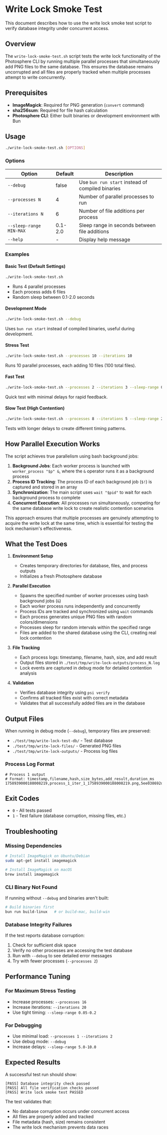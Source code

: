 # Write Lock Smoke Test

This document describes how to use the write lock smoke test script to verify database integrity under concurrent access.

## Overview

The `write-lock-smoke-test.sh` script tests the write lock functionality of the Photosphere CLI by running multiple parallel processes that simultaneously add PNG files to the same database. This ensures the database remains uncorrupted and all files are properly tracked when multiple processes attempt to write concurrently.

## Prerequisites

- **ImageMagick**: Required for PNG generation (`convert` command)
- **sha256sum**: Required for file hash calculation
- **Photosphere CLI**: Either built binaries or development environment with Bun

## Usage

```bash
./write-lock-smoke-test.sh [OPTIONS]
```

### Options

| Option | Default | Description |
|--------|---------|-------------|
| `--debug` | false | Use `bun run start` instead of compiled binaries |
| `--processes N` | 4 | Number of parallel processes to run |
| `--iterations N` | 6 | Number of file additions per process |
| `--sleep-range MIN-MAX` | 0.1-2.0 | Sleep range in seconds between file additions |
| `--help` | - | Display help message |

### Examples

#### Basic Test (Default Settings)
```bash
./write-lock-smoke-test.sh
```
- Runs 4 parallel processes
- Each process adds 6 files
- Random sleep between 0.1-2.0 seconds

#### Development Mode
```bash
./write-lock-smoke-test.sh --debug
```
Uses `bun run start` instead of compiled binaries, useful during development.

#### Stress Test
```bash
./write-lock-smoke-test.sh --processes 10 --iterations 10
```
Runs 10 parallel processes, each adding 10 files (100 total files).

#### Fast Test
```bash
./write-lock-smoke-test.sh --processes 2 --iterations 3 --sleep-range 0.1-0.5
```
Quick test with minimal delays for rapid feedback.

#### Slow Test (High Contention)
```bash
./write-lock-smoke-test.sh --processes 8 --iterations 5 --sleep-range 2.0-5.0
```
Tests with longer delays to create different timing patterns.

## How Parallel Execution Works

The script achieves true parallelism using bash background jobs:

1. **Background Jobs**: Each worker process is launched with `worker_process "$p" &`, where the `&` operator runs it as a background process
2. **Process ID Tracking**: The process ID of each background job (`$!`) is captured and stored in an array
3. **Synchronization**: The main script uses `wait "$pid"` to wait for each background process to complete
4. **Concurrent Execution**: All processes run simultaneously, competing for the same database write lock to create realistic contention scenarios

This approach ensures that multiple processes are genuinely attempting to acquire the write lock at the same time, which is essential for testing the lock mechanism's effectiveness.

## What the Test Does

1. **Environment Setup**
   - Creates temporary directories for database, files, and process outputs
   - Initializes a fresh Photosphere database

2. **Parallel Execution**
   - Spawns the specified number of worker processes using bash background jobs (`&`)
   - Each worker process runs independently and concurrently
   - Process IDs are tracked and synchronized using `wait` commands
   - Each process generates unique PNG files with random colors/dimensions
   - Processes sleep for random intervals within the specified range
   - Files are added to the shared database using the CLI, creating real lock contention

3. **File Tracking**
   - Each process logs: timestamp, filename, hash, size, and add result
   - Output files stored in `./test/tmp/write-lock-outputs/process_N.log`
   - Lock events are captured in debug mode for detailed contention analysis

4. **Validation**
   - Verifies database integrity using `psi verify`
   - Confirms all tracked files exist with correct metadata
   - Validates that all successfully added files are in the database

## Output Files

When running in debug mode (`--debug`), temporary files are preserved:

- `./test/tmp/write-lock-test-db/` - Test database
- `./test/tmp/write-lock-files/` - Generated PNG files
- `./test/tmp/write-lock-outputs/` - Process log files

### Process Log Format
```
# Process 1 output
# Format: timestamp,filename,hash,size_bytes,add_result,duration_ms
1758939000188008219,process_1_iter_1_1758939000188008219.png,5ee038692d0455ea349cea8ed68db4754337b5775b83d56e696e48e87a6a8aa0,180,SUCCESS,1150
```

## Exit Codes

- `0` - All tests passed
- `1` - Test failure (database corruption, missing files, etc.)

## Troubleshooting

### Missing Dependencies
```bash
# Install ImageMagick on Ubuntu/Debian
sudo apt-get install imagemagick

# Install ImageMagick on macOS
brew install imagemagick
```

### CLI Binary Not Found
If running without `--debug` and binaries aren't built:
```bash
# Build binaries first
bun run build-linux   # or build-mac, build-win
```

### Database Integrity Failures
If the test reports database corruption:
1. Check for sufficient disk space
2. Verify no other processes are accessing the test database
3. Run with `--debug` to see detailed error messages
4. Try with fewer processes (`--processes 2`)

## Performance Tuning

### For Maximum Stress Testing
- Increase processes: `--processes 16`
- Increase iterations: `--iterations 20`
- Use tight timing: `--sleep-range 0.05-0.2`

### For Debugging
- Use minimal load: `--processes 1 --iterations 2`
- Use debug mode: `--debug`
- Increase delays: `--sleep-range 5.0-10.0`

## Expected Results

A successful test run should show:
```
[PASS] Database integrity check passed
[PASS] All file verification checks passed
[PASS] Write lock smoke test PASSED
```

The test validates that:
- No database corruption occurs under concurrent access
- All files are properly added and tracked
- File metadata (hash, size) remains consistent
- The write lock mechanism prevents data races